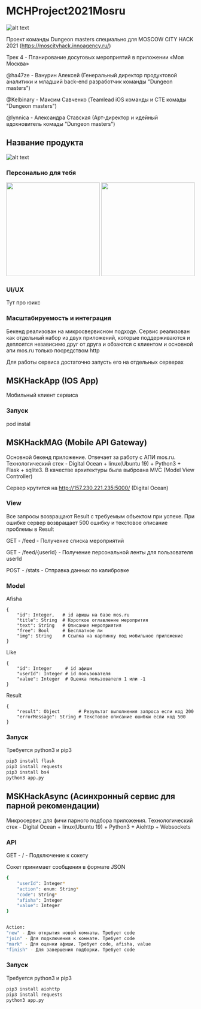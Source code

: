 # MCHProject2021Mosru

![alt text](https://github.com/reability/MCHProject2021Mosru/blob/main/src/headers.png?raw=true)

Проект команды Dungeon masters специально для  MOSCOW CITY HACK 2021 (https://moscityhack.innoagency.ru/)

Трек 4 - Планирование досуговых мероприятий в приложении «Моя Москва»

@ha47ze - Ванурин Алексей (Генеральный директор продуктовой аналитики и младший back-end разработчик команды "Dungeon masters")

@Kelbinary - Максим Савченко (Teamlead iOS команды и СТЕ комады "Dungeon masters")

@lynnica - Александра Ставская (Арт-директор и идейный вдохновитель комады "Dungeon masters")

## Название продукта


![alt text](https://github.com/reability/MCHProject2021Mosru/blob/main/src/appImg.png?raw=true)

### Персонально для тебя


<img src="https://github.com/reability/MCHProject2021Mosru/blob/main/src/reco.gif" width="250">

<img src="https://github.com/reability/MCHProject2021Mosru/blob/main/src/filters.gif" width="250">

### UI/UX

Тут про юикс

### Масштабируемость и интеграция

Бекенд реализован на микросвервисном подходе. Сервис реализован как отдельный набор из двух приложений, которые поддерживаются и деплоятся независимо друг от друга и обзаются с клиентом и основной апи mos.ru только посредством http

Для работы сервиса достаточно запусть его на отдельных серверах

## MSKHackApp (IOS App)

Мобильный клиент сервиса

### Запуск

pod instal

## MSKHackMAG (Mobile API Gateway)

Основной бекенд приложение. Отвечает за работу с АПИ mos.ru. Технологический стек - Digital Ocean + linux(Ubuntu 19) + Python3 + Flask + sqlite3. В качестве архитектуры была выброана MVC (Model View Controller)

Сервер крутится на http://157.230.221.235:5000/ (Digital Ocean)

### View

Все запросы возвращают Result с требуемым объектом при успехе. При ошибке сервер возвращает 500 ошибку и текстовое описание проблемы в Result

GET - /feed - Получение списка мероприятий

GET - /feed/{userId} - Получение персональной ленты для пользователя userId 

POST - /stats - Отправка данных по калибровке

### Model

Afisha

```
{
    "id": Integer,   # id афишы на базе mos.ru
    "title": String  # Короткое оглавление меропрития
    "text": String   # Описание мероприятия
    "free": Bool     # Бесплатное ли
    "img": String    # Ссылка на картинку под мобильное приложение
} 
```

Like

```
{
    "id": Integer     # id афиши
    "userId": Integer # id пользователя
    "value": Integer  # Оценка пользователя 1 или -1
} 
```

Result

```
{
    "result": Object       # Результат выполнения запроса если код 200
    "errorMessage": String # Текстовое описание ошибки если код 500
}
```

### Запуск

Требуется python3 и pip3

```bash
pip3 install flask
pip3 install requests
pip3 install bs4
python3 app.py
```

## MSKHackAsync (Асинхронный сервис для парной рекомендации)

Микросервис для фичи парного подбора приложения. Технологический стек - Digital Ocean + linux(Ubuntu 19) + Python3 + Aiohttp + Websockets

### API

GET - / - Подключение к сокету

Сокет принимает сообщения в формате JSON

```bash
{
    "userId": Integer*
    "action": enum: String*
    "code": String*
    "afisha": Integer
    "value": Integer
}


Action:
"new" - Для открытия новой комнаты. Требует code
"join" - Для подключения к комнате. Требует code
"mark" - Для оценки афиши. Требует code, afisha, value
"finish" - Для завершения подборки. Требует code
```

### Запуск

Требуется python3 и pip3

```bash
pip3 install aiohttp
pip3 install requests
python3 app.py
```










